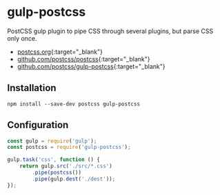 # gulp-postcss

PostCSS gulp plugin to pipe CSS through several plugins, but parse CSS only once.

- [postcss.org](https://postcss.org){:target="_blank"}
- [github.com/postcss/postcss](https://github.com/postcss/postcss){:target="_blank"}
- [github.com/postcss/gulp-postcss](https://github.com/postcss/gulp-postcss){:target="_blank"}

## Installation

```shell
npm install --save-dev postcss gulp-postcss
```

## Configuration

```javascript
const gulp = require('gulp');
const postcss = require('gulp-postcss');

gulp.task('css', function () {
    return gulp.src('./src/*.css')
        .pipe(postcss())
        .pipe(gulp.dest('./dest'));
});
```
